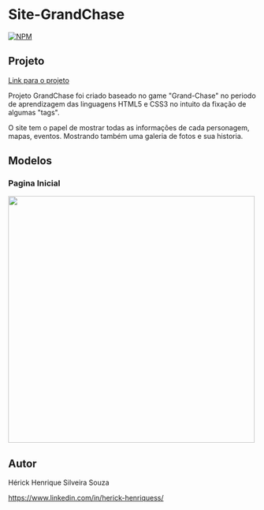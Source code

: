 # Site-GrandChase
[![NPM](https://img.shields.io/npm/l/react)](https://github.com/HerickHenriqueSS/Site-GrandChase/blob/main/LICENSE)

## Projeto

<a href="https://grandchasehhss.netlify.app" target="_blank"> Link para o projeto</a>

Projeto GrandChase foi criado baseado no game "Grand-Chase" no periodo de aprendizagem das linguagens HTML5 e CSS3 no intuito da fixação de algumas "tags".

O site tem o papel de mostrar todas as informações de cada personagem, mapas, eventos. Mostrando também uma galeria de fotos e sua historia.

## Modelos

### Pagina Inicial
<img width="500em" src="https://github.com/HerickHenriqueSS/Site-GrandChase/blob/main/ImagesProjeto/Imagem%20projeto-grand-chase.png" alt=""><br>

## Autor

Hérick Henrique Silveira Souza

https://www.linkedin.com/in/herick-henriquess/
